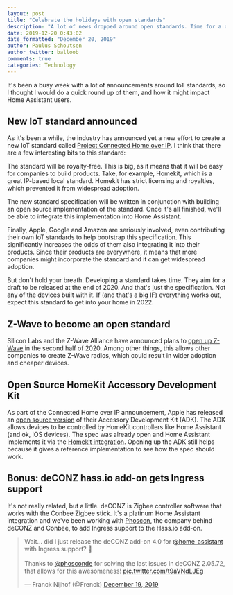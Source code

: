 ```yaml
---
layout: post
title: "Celebrate the holidays with open standards"
description: "A lot of news dropped around open standards. Time for a quick round up."
date: 2019-12-20 0:43:02
date_formatted: "December 20, 2019"
author: Paulus Schoutsen
author_twitter: balloob
comments: true
categories: Technology
---
```


It's been a busy week with a lot of announcements around IoT standards, so I thought I would do a quick round up of them, and how it might impact Home Assistant users.

## New IoT standard announced

As it's been a while, the industry has announced yet a new effort to create a new IoT standard called [Project Connected Home over IP](https://www.connectedhomeip.com/). I think that there are a few interesting bits to this standard:

The standard will be royalty-free. This is big, as it means that it will be easy for companies to build products. Take, for example, Homekit, which is a great IP-based local standard. Homekit has strict licensing and royalties, which prevented it from widespread adoption.

The new standard specification will be written in conjunction with building an open source implementation of the standard. Once it's all finished, we'll be able to integrate this implementation into Home Assistant.

Finally, Apple, Google and Amazon are seriously involved, even contributing their own IoT standards to help bootstrap this specification. This significantly increases the odds of them also integrating it into their products. Since their products are everywhere, it means that more companies might incorporate the standard and it can get widespread adoption.

But don't hold your breath. Developing a standard takes time. They aim for a draft to be released at the end of 2020. And that's just the specification. Not any of the devices built with it. If (and that's a big IF) everything works out, expect this standard to get into your home in 2022.

<!--more-->

## Z-Wave to become an open standard

Silicon Labs and the Z-Wave Alliance have announced plans to [open up Z-Wave](https://news.silabs.com/2019-12-19-Silicon-Labs-and-Z-Wave-Alliance-Expand-Smart-Home-Ecosystem-by-Opening-Z-Wave-to-Silicon-and-Stack-Suppliers) in the second half of 2020. Among other things, this allows other companies to create Z-Wave radios, which could result in wider adoption and cheaper devices.

## Open Source HomeKit Accessory Development Kit

As part of the Connected Home over IP announcement, Apple has released an [open source version](https://github.com/apple/HomeKitADK) of their Accessory Development Kit (ADK). The ADK allows devices to be controlled by HomeKit controllers like Home Assistant (and ok, iOS devices). The spec was already open and Home Assistant implements it via the [Homekit integration](/integrations/homekit/). Opening up the ADK still helps because it gives a reference implementation to see how the spec should work.

## Bonus: deCONZ hass.io add-on gets Ingress support

It's not really related, but a little. deCONZ is Zigbee controller software that works with the Conbee Zigbee stick. It's a platinum Home Assistant integration and we've been working with [Phoscon](https://phoscon.de), the company behind deCONZ and Conbee, to add Ingress support to the Hass.io add-on.

<blockquote class="twitter-tweet"><p lang="en" dir="ltr">Wait... did I just release the deCONZ add-on 4.0 for <a href="https://twitter.com/home_assistant?ref_src=twsrc%5Etfw">@home_assistant</a> with Ingress support? 🎉<br><br>Thanks to <a href="https://twitter.com/phosconde?ref_src=twsrc%5Etfw">@phosconde</a> for solving the last issues in deCONZ 2.05.72, that allows for this awesomeness! <a href="https://t.co/t9aVNdLJEg">pic.twitter.com/t9aVNdLJEg</a></p>&mdash; Franck Nijhof (@Frenck) <a href="https://twitter.com/Frenck/status/1207770759273353231?ref_src=twsrc%5Etfw">December 19, 2019</a>
</blockquote>
